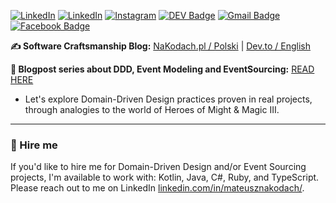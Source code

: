 [![LinkedIn](https://github.com/MateuszNaKodach/MateuszNaKodach/assets/18637116/5fa414f4-9479-4552-b99a-928177809ecb)](https://nakodach.pl)
<a href="https://www.linkedin.com/in/MateuszNaKodach/" target="_blank"><img src="https://img.shields.io/badge/LinkedIn-%230077B5.svg?&style=flat-square&logo=linkedin&logoColor=white" alt="LinkedIn"></a>
<a href="https://www.https://www.instagram.com/nakodach_pl/" target="_blank"><img src="https://img.shields.io/badge/Instagram-%23E4405F.svg?&style=flat-square&logo=instagram&logoColor=white" alt="Instagram"></a>
[![DEV Badge](https://img.shields.io/badge/-DEV.to-000?style=flat-square&logo=dev.to&logoColor=white&link=https://dev.to/mateusznowak)](https://dev.to/mateusznowak)
[![Gmail Badge](https://img.shields.io/badge/-Gmail-c14438?style=flat-square&logo=Gmail&logoColor=white&link=mailto:mateusz@nakodach.pl)](mailto:mateusz@nakodach.pl)
[![Facebook Badge](https://img.shields.io/badge/-Facebook-3b5998?style=flat-square&labelColor=3b5998&logo=facebook&logoColor=white&link=https://www.facebook.com/nakodach/)](https://www.facebook.com/nakodach/)

**✍️ Software Craftsmanship Blog:** [NaKodach.pl / Polski](https://nakodach.pl) | [Dev.to / English](https://dev.to/mateusznowak)

**📩 Blogpost series about DDD, Event Modeling and EventSourcing:** [READ HERE](https://www.linkedin.com/build-relation/newsletter-follow?entityUrn=7208819112179908609)
- Let's explore Domain-Driven Design practices proven in real projects, through analogies to the world of Heroes of Might & Magic III.

----

### 💼 Hire me
If you'd like to hire me for Domain-Driven Design and/or Event Sourcing projects, I'm available to work with:
Kotlin, Java, C#, Ruby, and TypeScript.
Please reach out to me on LinkedIn [linkedin.com/in/mateusznakodach/](https://www.linkedin.com/in/mateusznakodach/).

<!--
----

**📩 Newsletter about DDD and EventSourcing:** [Polski](https://nakodach.pl/lista-mailingowa/) | [English](https://subscribepage.io/mateusznowak)


On my profile you can find many repositories, which show evolution of my programming skills. 

You may be scared by some ugly projects from a long time ago in this galaxy. Although for me it's also valuable to show something like this, because it shows my progress. 
It doesn't matter how code on yours GitHub looks now. It's important how it was 2-3 years ago and what you have learned since then. This is the way to show that you have X years of experience - not 1 year repeated X times.
The most important skills in programming are programming language agnostic (I use Kotlin / TypeScript / C#). For me it'd be Domain-Driven Design, Test-Driven Development, Design Patterns, SOLID, principles of OOP and functional programming and of course Event Sourcing. Those methods, apart from providing high quality code, could give a real business advantage over the competition.

[![Stack Overflow](https://img.shields.io/badge/-Stack%20Overflow-222222?style=flat-square&logo=stack-overflow&logoColor=white&link=https://stackoverflow.com/users/6715769/mateusz-nowak?tab=profile)](https://stackoverflow.com/users/6715769/mateusz-nowak?tab=profile)
**nowakprojects/nowakprojects** is a ✨ _special_ ✨ repository because its `README.md` (this file) appears on your GitHub profile.
![github stats](https://github-readme-stats.vercel.app/api?username=nowakprojects&show_icons=true)
[![Twitter Badge](https://img.shields.io/badge/-Twitter-1da1f2?style=flat-square&labelColor=1da1f2&logo=twitter&logoColor=white&link=https://twitter.com/MateuszNaKodach/)](https://twitter.com/MateuszNaKodach/)

[![DEV Badge](https://img.shields.io/badge/-DEV.to-000?style=flat-square&logo=dev.to&logoColor=white&link=https://dev.to/mateusznowak)](https://dev.to/mateusznowak)
[![Medium Badge](https://img.shields.io/badge/-Medium-000?style=flat-square&logo=Medium&logoColor=white&&link=https://medium.com/@weltonfelix)](https://medium.com/@weltonfelix)
[![Whatsapp Badge](https://img.shields.io/badge/-Whatsapp-4CA143?style=flat-square&labelColor=4CA143&logo=whatsapp&logoColor=white&link=https://api.whatsapp.com/send?phone=5581984434580&text=Hi!)](https://api.whatsapp.com/send?phone=5581984434580&text=Hi!)

<br />

<div><p>The projects I am currently working on: </p></div>

[![ReadMe Card](https://github-readme-stats.vercel.app/api/pin/?username=nowakprojects&repo=kt-time-traveler)](https://github.com/nowakprojects/kt-time-traveler)
[![ReadMe Card](https://github-readme-stats.vercel.app/api/pin/?username=nowakprojects&repo=DDD.EventSourcing.PortsAndAdapters.TypeScript.NestJS.Chess)](https://github.com/nowakprojects/DDD.EventSourcing.PortsAndAdapters.TypeScript.NestJS.Chess)


Here are some ideas to get you started:

- 🔭 I’m currently working on ...
- 🌱 I’m currently learning ...
- 👯 I’m looking to collaborate on ...
- 🤔 I’m looking for help with ...
- 💬 Ask me about ...
- 📫 How to reach me: ...
- 😄 Pronouns: ...
- ⚡ Fun fact: ...
-->
